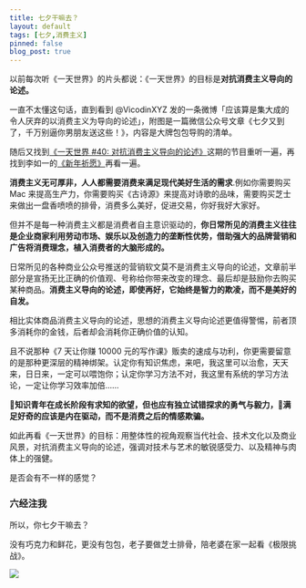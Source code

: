 ```yaml
---
title: 七夕干嘛去？
layout: default
tags: [七夕,消费主义]
pinned: false
blog_post: true
---
```



以前每次听《一天世界》的片头都说：《一天世界》的目标是**对抗消费主义导向的论述。**

一直不太懂这句话，直到看到 @VicodinXYZ 发的一条微博「应该算是集大成的令人厌弃的以消费主义为导向的论述」，附图是一篇微信公众号文章《七夕又到了，千万别逼你男朋友送这些！》，内容是大牌包包导购的清单。

随后又找到[《一天世界 #40: 对抗消费主义导向的论述》](https://ipn.li/yitianshijie/40/)这期的节目重听一遍，再找到李如一的[《新年祈愿》](https://blog.yitianshijie.net/2017/01/01/2017-wishes/)再看一遍。

**消费主义无可厚非，人人都需要消费来满足现代美好生活的需求**.例如你需要购买 Mac 来提高生产力，你需要购买《古诗源》来提高对诗歌的品味，需要购买芝士来做出一盘香喷喷的排骨，消费多么美好，促进交易，你好我好大家好。

但并不是每一种消费主义都是消费者自主意识驱动的，**你日常所见的消费主义往往是企业商家利用劳动市场、娱乐以及创造力的垄断性优势，借助强大的品牌营销和广告将消费理念，植入消费者的大脑形成的。**

日常所见的各种商业公众号推送的营销软文莫不是消费主义导向的论述，文章前半部分是宣扬无比正确的价值观、号称给你带来改变的理念、最后却是鼓励你去购买某种商品。**消费主义导向的论述，即使再好，它始终是智力的欺凌，而不是美好的自发。**

相比实体商品消费主义导向的论述，思想的消费主义导向论述更值得警惕，前者顶多消耗你的金钱，后者却会消耗你正确价值的认知。

且不说那种《7 天让你赚 10000 元的写作课》贩卖的速成与功利，你更需要留意的是那种更深层的精神绑架。认定你有知识焦虑，来吧，我这里可以治愈，天天来，日日来，一定可以喂饱你；认定你学习方法不对，我这里有系统的学习方法论，一定让你学习效率加倍……

**知识青年在成长阶段有求知的欲望，但也应有独立试错探求的勇气与毅力，满足好奇的应该是内在驱动，而不是消费之后的情感欺骗。**

如此再看《一天世界》的目标：用整体性的视角观察当代社会、技术文化以及商业风景，对抗消费主义导向的论述，强调对技术与艺术的敏锐感受力、以及精神与肉体上的强健。

是否会有不一样的感觉？


### 六经注我

所以，你七夕干嘛去？

没有巧克力和鲜花，更没有包包，老子要做芝士排骨，陪老婆在家一起看《极限挑战》。


![](http://openmindclub.qiniudn.com/omt/CheeseSpareribs.jpg)




